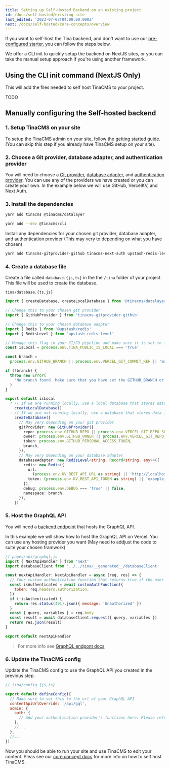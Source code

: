 ```yaml
---
title: Setting up Self-Hosted Backend on an existing project
id: /docs/self-hosted/existing-site
last_edited: '2023-07-07T04:00:00.000Z'
next: /docs/self-hosted/core-concepts/overview
---
```


If you want to self-host the Tina backend, and don't want to use our [pre-configured starter](/docs/self-hosted/starters/nextjs-vercel/), you can follow the steps below.

We offer a CLI init to quickly setup the backend on NextJS sites, or you can take the manual setup approach if you're using another framework.

## Using the CLI init command (NextJS Only)

This will add the files needed to self host TinaCMS to your project.

TODO

## Manually configuring the Self-hosted backend

### 1. Setup TinaCMS on your site

To setup the TinaCMS admin on your site, follow the [getting started guide](/docs/setup-overview/). (You can skip this step if you already have TinaCMS setup on your site).

### 2. Choose a Git provider, database adapter, and authentication provider

You will need to choose a [Git provider](/docs/self-hosted/git-provider/overview/), [database adapter](/docs/self-hosted/database-adapter/overview/), and [authentication provider](/docs/self-hosted/authentication-provider/overview/). You can use any of the providers we have created or you can create your own. In the example below we will use GitHub, VercelKV, and Next Auth.

### 3. Install the dependencies

```bash
yarn add tinacms @tinacms/datalayer
```

```bash
yarn add --dev @tinacms/cli
```

Install any dependencies for your chosen git provider, database adapter, and authentication provider (This may very to depending on what you have chosen)

```bash
yarn add tinacms-gitprovider-github tinacms-next-auth upstash-redis-level @upstash/redis
```

### 4. Create a database file

Create a file called `database.{js,ts}` in the the `/tina` folder of your project. This file will be used to create the database.

`tina/database.{ts,js}`

```ts
import { createDatabase, createLocalDatabase } from '@tinacms/datalayer'

// Change this to your chosen git provider
import { GitHubProvider } from 'tinacms-gitprovider-github'

// Change this to your chosen database adapter
import { Redis } from '@upstash/redis'
import { RedisLevel } from 'upstash-redis-level'

// Manage this flag in your CI/CD pipeline and make sure it is set to false in production
const isLocal = process.env.TINA_PUBLIC_IS_LOCAL === 'true'

const branch =
  process.env.GITHUB_BRANCH || process.env.VERCEL_GIT_COMMIT_REF || 'main'

if (!branch) {
  throw new Error(
    'No branch found. Make sure that you have set the GITHUB_BRANCH or process.env.VERCEL_GIT_COMMIT_REF environment variable.'
  )
}

export default isLocal
  ? // If we are running locally, use a local database that stores data in memory and writes to the locac filesystem on save
    createLocalDatabase()
  : // If we are not running locally, use a database that stores data in redis and Saves data to github
    createDatabase({
      // May very depending on your git provider
      gitProvider: new GitHubProvider({
        repo: process.env.GITHUB_REPO || process.env.VERCEL_GIT_REPO_SLUG,
        owner: process.env.GITHUB_OWNER || process.env.VERCEL_GIT_REPO_OWNER,
        token: process.env.GITHUB_PERSONAL_ACCESS_TOKEN,
        branch,
      }),
      // May very depending on your database adapter
      databaseAdapter: new RedisLevel<string, Record<string, any>>({
        redis: new Redis({
          url:
            (process.env.KV_REST_API_URL as string) || 'http://localhost:8079',
          token: (process.env.KV_REST_API_TOKEN as string) || 'example_token',
        }),
        debug: process.env.DEBUG === 'true' || false,
        namespace: branch,
      }),
    })
```

### 5. Host the GraphQL API

You will need a [backend endpoint](/docs/self-hosted/graphql-endpoint/overview) that hosts the GraphQL API.

In this example we will show how to host the GraphQL API on Vercel. You can use any hosting provider you want (May need to addjust the code to suite your chosen framwork)

```js
// pages/api/graphql.js
import { NextApiHandler } from 'next'
import databaseClient from '../../tina/__generated__/databaseClient'

const nextApiHandler: NextApiHandler = async (req, res) => {
  // Your custom authentication function that returns true if the user is authenticated.
  const isAuthenticated = await customAuthFunction({
    token: req.headers.authorization,
  })
  if (!isAuthenticated) {
    return res.status(401).json({ message: 'Unauthorized' })
  }
  const { query, variables } = req.body
  const result = await databaseClient.request({ query, variables })
  return res.json(result)
}

export default nextApiHandler
```

> For more info see [GraphQL endpont docs](/docs/self-hosted/graphql-endpoint/overview)

### 6. Update the TinaCMS config

Update the TinaCMS config to use the GraphQL API you created in the previous step.

```js
// tina/config.{js,ts}

export default defineConfig({
  // Make sure to set this to the url of your GraphQL API
  contentApiUrlOverride: '/api/gql',
  admin: {
    auth: {
      // Add your authentication provider's functions here. Please refer to the docs for your chosen authentication provider.
    },
    //...
  },
  //...
})
```

Now you should be able to run your site and use TinaCMS to edit your content. Pleas see our [core concept docs](/docs/self-hosted/core-concepts/overview/) for more info on how to self host TinaCMS.
